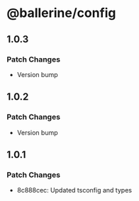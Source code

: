 # @ballerine/config

## 1.0.3

### Patch Changes

- Version bump

## 1.0.2

### Patch Changes

- Version bump

## 1.0.1

### Patch Changes

- 8c888cec: Updated tsconfig and types
